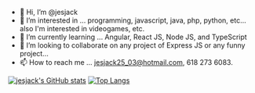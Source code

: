 - 👋 Hi, I’m @jesjack
- 👀 I’m interested in ... programming, javascript, java, php, python, etc... also I'm interested in videogames, etc.
- 🌱 I’m currently learning ... Angular, React JS, Node JS, and TypeScript
- 💞️ I’m looking to collaborate on any project of Express JS or any funny project...
- 📫 How to reach me ... jesjack25_03@hotmail.com, 618 273 6083.

<!---
jesjack/jesjack is a ✨ special ✨ repository because its `README.md` (this file) appears on your GitHub profile.
You can click the Preview link to take a look at your changes.
--->


[![jesjack's GitHub stats](https://github-readme-stats.vercel.app/api?username=jesjack&count_private=true&show_icons=true&theme=graywhite)](https://github.com/anuraghazra/github-readme-stats)
[![Top Langs](https://github-readme-stats.vercel.app/api/top-langs/?username=jesjack&langs_count=8&layout=compact)](https://github.com/anuraghazra/github-readme-stats)
